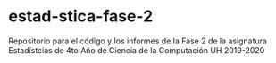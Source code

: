 # estad-stica-fase-2
Repositorio para el código y los informes de la Fase 2 de la asignatura Estadístcias de 4to Año de Ciencia de la Computación UH 2019-2020
